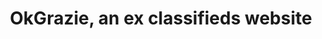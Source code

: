 ---
templateKey: index-page
title: OkGrazie, an ex classifieds website
image: /img/home-jumbotron.jpg
heading: OkGrazie introduces me to small/medium sized projects
subheading: Made in Visual Basic, C# and SQL Server
mainpitch:
  title: Why OkGrazie
  description: >
    OkGrazie was designed to compete with major classifieds websites, 
    carefully optimized for speed, and I was introducted to secure a website and a webserver.
description: >
  In 2011 I wanted to introduce me to a serious programming path, and I starded to searching for some business to not waste my time.
  I found that free classifieds were a good start and I thought (wrongly) that it was an easy business at that time to start with.
intro:
  blurbs:
    - image: /img/coffee.png
      text: >
        I worked almost 2 years in my spare time on OkGrazie and I learnt too much things about the path that needs a programmer to call himnself a good programmer.
        I don't think to be a problem solver and in Math I am not too much acquainted.
        The biggest thing learnt was that I got great limits and working on a project was hard and complicated.
    - image: /img/coffe-gear.png
      text: >
        First of all was the lack of material resources. Got a usb key with 1 Gb per month to navigate the web. I hadn't a smarphone, nor a solid technological base. I was all by myself and the future was an ingocnita. I desn't follow nothing but facebook and ansa science to keep updated about thechnology news. All was based on Windows. I doesn't follow HN. All this because my English was poor and it was 2 years that I doesn't use a PC.
    - image: /img/tutorials.png
      text: >
        From 2013 I kept up and running this http://www.okgrazie.it for about 3 years from when I finished to code.
        Never had serious server issues because I studied a lot and I resolved every little issue whaen I faced them. All on a single VPS, all by myself.
        Asking for SEO people and editors to help me but none was available for a project just born and without funds.
        But this was not an issue, I can understand that free working on a project managed by someone else was time intensive and without guatantees of a wealth future.
    - image: /img/meeting-space.png
      text: >
        I payed a good computer for a template layout, I asked my boss to join my business and finally in 2016 for the VPS fee I put it offline.
        Now I discovered open source and I want people look at my dream. I know, too much things are broken but I want to keep alive that work.
main:
  heading: Great coffee with no compromises
  description: >
    We hold our coffee to the highest standards from the shrub to the cup.
    That’s why we’re meticulous and transparent about each step of the coffee’s
    journey. We personally visit each farm to make sure the conditions are
    optimal for the plants, farmers and the local environment.
  image1:
    alt: A close-up of a paper filter filled with ground coffee
    image: /img/products-grid3.jpg
  image2:
    alt: A green cup of a coffee on a wooden table
    image: /img/products-grid2.jpg
  image3:
    alt: Coffee beans
    image: /img/products-grid1.jpg
---